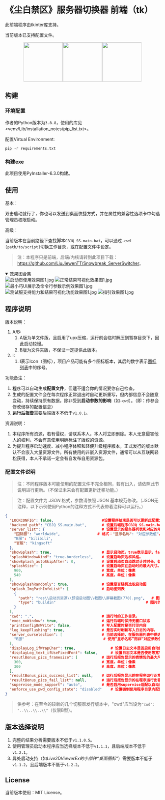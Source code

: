 # 《尘白禁区》服务器切换器 前端（tk）

此前端程序由tkinter库支持。

当前版本已支持配置文件。

<div style="align-items: center; justify-content: center; display: flex; margin: 10px;">
   <img src="res/辰星-云篆 团子.jpg" style="width:128px; height: 128px">
   <img src="res/里芙带来了她的两个包子-透明背景.png" style="width:128px; height: 128px">
   <img src="res/里芙和她的两个包子.png" style="width:128px; height: 128px">
</div>

## 构建

### 环境配置

作者的Python版本为`3.8.8`，使用的库见<venv/Lib/installation_notes/pip_list.txt>。

配置Virtual Environment:

``` shell
pip -r requirements.txt
```

### 构建exe

此项目使用PyInstaller-6.3.0构建。

## 使用

基本：

双击启动就行了，你也可以发送到桌面快捷方式，并在属性的兼容性选项卡中勾选管理员权限启动。

高级：

当前版本在当前路径下查找脚本`CBJQ_SS.main.bat`，可以通过`-cwd [path/to/script]`切换工作目录，或在配置文件中设定。

> 注：本程序只是前端，后端/内核请转到此项目下载：<https://github.com/LiuJiewenTT/Snowbreak_ServerSwitcher>。

<details open><summary>效果图合集</summary>
   <img src="docs/res/启动页使用效果图1.jpg" alt="启动页使用效果图1.jpg">
   <img src="docs/res/正常结果可视化效果图1.jpg" alt="正常结果可视化效果图1.jpg">
   <img src="docs/res/最小巧UI展示及命令行参数示例效果图1.jpg" alt="最小巧UI展示及命令行参数示例效果图1.jpg">
   <img src="docs/res/测试服支持能力和结果可视化功能效果图1.jpg" alt="测试服支持能力和结果可视化功能效果图1.jpg">
   <img src="docs/res/指引效果图1.jpg" alt="指引效果图1.jpg">
</details>

## 程序说明

版本说明：
1. A/B:
   1. A版为单文件版，且启用了upx压缩，运行前会临时解压到暂存目录下，因此启动较慢。
   2. B版为文件夹版，不保证一定提供此版本。
2. I:
   1. I表示Icon（图标），项目产品可能有多个图标版本，其后的数字表示[图标列表](图标列表.md)中的序号。

功能备注：

1. 程序可以自动生成**配置文件**，但适不适合你的情况要你自己检查。
2. 生成的配置文件会在每次程序正常退出时自动更新重写，但内部信息不会随意变动，持续保持原有数据，除非受到**启动参数的影响**（如`-cwd`）。（即：传参会修改储存的配置信息）
3. **运行后报告**需要后端版本不低于`v1.0.1`。

资源说明：

1. 本程序所有资源，若有侵权，请联系本人，本人将立即删除。本人无意侵害他人的权利，不会有意使用明确标注了版权的资源。
2. 为提升程序启动速度、减小程序体积和轻便升级程序版本，正式发行的版本默认不会嵌入大量资源文件。所有使用的非嵌入资源文件，通常可以从互联网轻松获得，本人不承诺一定会有自发布自用资源包。

### 配置文件说明

>  注：不同程序版本可能使用的配置文件不完全相同，若有出入，请依照此节说明进行更新。（不保证未来会有配置更新迁移功能。）

> 注：配置文件为 *JSON* 格式，参数请依照 JSON 基本规范修改。（JSON无注释，以下示例使用Python的注释方式不代表带着注释可以运行。）

``` json
{
  "LOCKCONFIG": false,						#设置程序结束是否可以更新此配置文件。取值：true/false
  "backend_path": "CBJQ_SS.main.bat",		# 设置后端程序CBJQ_SS.main.bat的文件路径。若为相对路径则受cwd影响。
  "server_list": {							# 设置显示的服务器列表和对应的用于传递给后端程序使其指定服务器的值
    "国际服": "worldwide",					# 格式："显示名称": "对应参数值"。显示名称必须唯一，不可重复。
    "B服": "bilibili",
    "官服": "kingsoft"
  },
  "showSplash": true,						# 显示启动页。true表示显示，false表示不显示。
  "splashWindowKind": "true-borderless",	# 设置启动页边框风格。
  "showSplash_autoSkipAfter": 0,			# 设置启动页自动跳过计时时长，低于（或等于）250ms不生效。
  "splashSize": [							# 设置启动页在启动时的最大尺寸。启动页会自动适配启动图尺寸。
    960,									# 宽度。单位：像素
    540										# 高度。单位：像素
  ],
  "showSplashRandomly": true,				# 设置是否随机选取启动图
  "splash_ImgPathInfoList": [				# 启动图列表
    {
      "path": "res\\启动页资源\\预设启动图\\截图\\屏幕截图(770).png",	# 图片路径
      "type": "buildin"											# 图片的路径类型，buildin表示程序自带，nonbuildin表示程序启动时的工作目录下依路径寻找，其它值视为无效并进行默认操作：在当前运行的工作目录依路径寻找。
    }
  ],
  "cwd": ".",								# 运行时的工作目录。
  "exec_noWindow": true,					# 运行后端时保持无窗口状态
  "printConfigOnWrite": false,				# 写入配置时是否打印内容
  "log_keepFlushing": true,					# 是否实时刷新写入日志的内容。
  "server_curselection": [					# 当前选择的，在服务器列表中供选择的服务器选项
    "B服"									# 使用“显示名称”而非“对应参数值”。
  ],
  "displayLog_ifWrapChar": true,				# 设置日志文本是否启用自动换行。
  "displayLog_text_ifUseFixedFont": false,		# 设置日志文本是否使用等宽字体。在Win10上，不使用等宽字体将会使用更好看的“微软雅黑”字体。
  "resutlBonus_pics_framesize": [			# 运行后报告显示的表情包的最大尺寸限制
    300,									# 宽度。单位：像素
    300										# 高度。单位：像素
  ],
  "resultBonus_pics_success_list": null,	# 运行后报告显示的在程序运行正常时的表情包。同上splash_ImgPathInfoList的格式。
  "resultBonus_pics_fail_list": null,		# 运行后报告显示的在程序运行出错时的表情包。同上splash_ImgPathInfoList的格式。
  "supervise_mode_support": "auto",			# 是否启用supervise适配以自动退出。取值：auto/disabled
  "enforce_use_pwd_config_state": "disabled"	# 设置强制使用程序目录内配置的严格级别。取值："disabled"不启用, "allow-arg-only"启用强制但放行命令行参数, "fully"完全启用禁用一切外部输入
}
```

> 供参考：在至今的较新的几个切服器发行版本中，"cwd"应当设为`"cwd": "..\\..\\..\\"`（仅限B型）。

## 版本选择说明

1. 完整的结果分析需要版本不低于`v1.1.0.5`。
2. 使用管理员启动本程序应当选择版本不低于`v1.1.1`，且后端版本不低于`v1.2.1`。
3. 异处启动支持（如*Live2DViewerEx的小部件“桌面图标”*）需要版本不低于`v1.1.2`，且后端版本不低于`v1.2.2`。

## License

当前版本使用：MIT License。
